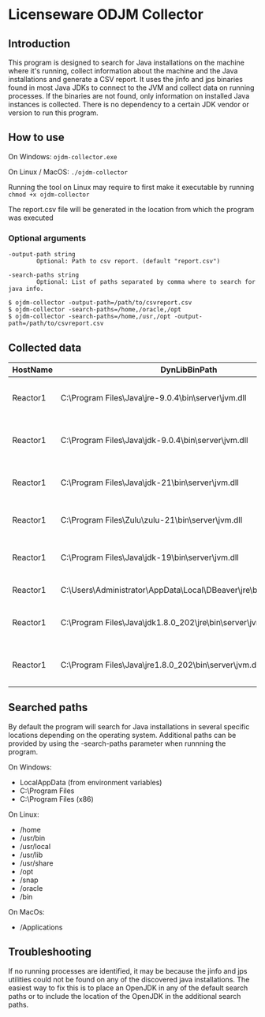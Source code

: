 # Licenseware ODJM Collector

## Introduction
This program is designed to search for Java installations on the machine where it's running, collect information about the machine and the Java installations and generate a CSV report. It uses the jinfo and jps binaries found in most Java JDKs to connect to the JVM and collect data on running processes. If the binaries are not found, only information on installed Java instances is collected. There is no dependency to a certain JDK vendor or version to run this program.

## How to use
On Windows:
`ojdm-collector.exe`

On Linux / MacOS:
`./ojdm-collector`

Running the tool on Linux may require to first make it executable by running 
`chmod +x ojdm-collector`

The report.csv file will be generated in the location from which the program was executed

### Optional arguments
    -output-path string
            Optional: Path to csv report. (default "report.csv")
    
    -search-paths string
            Optional: List of paths separated by comma where to search for java info.

    $ ojdm-collector -output-path=/path/to/csvreport.csv
    $ ojdm-collector -search-paths=/home,/oracle,/opt
    $ ojdm-collector -search-paths=/home,/usr,/opt -output-path=/path/to/csvreport.csv

## Collected data
| HostName | DynLibBinPath                                                       | JavaBinPath                                                   | JavaCBinPath                              | IsJDK | JavaHome                                         | JavaRuntimeName                 | JavaRuntimeVersion | JavaVendor         | JavaVersion | JavaVersionDate | JavaVMName                        | JavaVMVendor       | JavaVMVersion    | ProcessPath                                                                                                                       | ProcessRunning | CommandLine                                                                         | HostLogicalProcessors |
|----------|---------------------------------------------------------------------|---------------------------------------------------------------|-------------------------------------------|-------|--------------------------------------------------|---------------------------------|--------------------|--------------------|-------------|-----------------|-----------------------------------|--------------------|------------------|-----------------------------------------------------------------------------------------------------------------------------------|----------------|-------------------------------------------------------------------------------------|-----------------------|
| Reactor1 | C:\Program Files\Java\jre-9.0.4\bin\server\jvm.dll                  | C:\Program Files\Java\jre-9.0.4\bin\java.exe                  |                                           | false | C:/Program Files/Java/jre-9.0.4                  | Java(TM) SE Runtime Environment | 9.0.4+11           | Oracle Corporation | 9.0.4       |                 | Java HotSpot(TM) 64-Bit Server VM | Oracle Corporation | 9.0.4+11         | C:/Users/Administrator/Documents/ojdm-collector/apache-tinkerpop-gremlin-console-3.7.1-bin/apache-tinkerpop-gremlin-console-3.7.1 | true           | org.apache.tinkerpop.gremlin.console.Console -Xms32m -Xmx512m -Djline.terminal=none | 24                    |
| Reactor1 | C:\Program Files\Java\jdk-9.0.4\bin\server\jvm.dll                  | C:\Program Files\Java\jdk-9.0.4\bin\java.exe                  | C:/Program Files/Java/jdk-9.0.4/bin/javac | true  | C:/Program Files/Java/jdk-9.0.4                  | Java(TM) SE Runtime Environment | 9.0.4+11           | Oracle Corporation | 9.0.4       |                 | Java HotSpot(TM) 64-Bit Server VM | Oracle Corporation | 9.0.4+11         |                                                                                                                                   | false          |                                                                                     | 24                    |
| Reactor1 | C:\Program Files\Java\jdk-21\bin\server\jvm.dll                     | C:\Program Files\Java\jdk-21\bin\java.exe                     | C:/Program Files/Java/jdk-21/bin/javac    | true  | C:/Program Files/Java/jdk-21                     | Java(TM) SE Runtime Environment | 21.0.1+12-LTS-29   | Oracle Corporation | 21.0.1      | 2023-10-17      | Java HotSpot(TM) 64-Bit Server VM | Oracle Corporation | 21.0.1+12-LTS-29 |                                                                                                                                   | false          |                                                                                     | 24                    |
| Reactor1 | C:\Program Files\Zulu\zulu-21\bin\server\jvm.dll                    | C:\Program Files\Zulu\zulu-21\bin\java.exe                    | C:/Program Files/Zulu/zulu-21/bin/javac   | true  | C:/Program Files/Zulu/zulu-21                    | OpenJDK Runtime Environment     | 21.0.1+12-LTS      | Azul Systems, Inc. | 21.0.1      | 2023-10-17      | OpenJDK 64-Bit Server VM          | Azul Systems, Inc. | 21.0.1+12-LTS    |                                                                                                                                   | false          |                                                                                     | 24                    |
| Reactor1 | C:\Program Files\Java\jdk-19\bin\server\jvm.dll                     | C:\Program Files\Java\jdk-19\bin\java.exe                     | C:/Program Files/Java/jdk-19/bin/javac    | true  | C:/Program Files/Java/jdk-19                     | Java(TM) SE Runtime Environment | 19.0.2+7-44        | Oracle Corporation | 19.0.2      | 2023-01-17      | Java HotSpot(TM) 64-Bit Server VM | Oracle Corporation | 19.0.2+7-44      |                                                                                                                                   | false          |                                                                                     | 24                    |
| Reactor1 | C:\Users\Administrator\AppData\Local\DBeaver\jre\bin\server\jvm.dll | C:\Users\Administrator\AppData\Local\DBeaver\jre\bin\java.exe |                                           | false | C:/Users/Administrator/AppData/Local/DBeaver/jre | OpenJDK Runtime Environment     | 17.0.6+10          | Eclipse Adoptium   | 17.0.6      | 2023-01-17      | OpenJDK 64-Bit Server VM          | Eclipse Adoptium   | 17.0.6+10        |                                                                                                                                   | false          |                                                                                     | 24                    |
| Reactor1 | C:\Program Files\Java\jdk1.8.0_202\jre\bin\server\jvm.dll           | C:\Program Files\Java\jdk1.8.0_202\jre\bin\java.exe           |                                           | false | C:/Program Files/Java/jdk1.8.0_202/jre           | Java(TM) SE Runtime Environment | 1.8.0_202-b08      | Oracle Corporation | 1.8.0_202   |                 | Java HotSpot(TM) 64-Bit Server VM | Oracle Corporation | 25.202-b08       |                                                                                                                                   | false          |                                                                                     | 24                    |
| Reactor1 | C:\Program Files\Java\jre1.8.0_202\bin\server\jvm.dll               | C:\Program Files\Java\jre1.8.0_202\bin\java.exe               |                                           | false | C:/Program Files/Java/jre1.8.0_202               | Java(TM) SE Runtime Environment | 1.8.0_202-b08      | Oracle Corporation | 1.8.0_202   |                 | Java HotSpot(TM) 64-Bit Server VM | Oracle Corporation | 25.202-b08       |                                                                                                                                   | false          |                                                                                     | 24                    |

## Searched paths
By default the program will search for Java installations in several specific locations depending on the operating system. Additional paths can be provided by using the -search-paths parameter when runnning the program. 

On Windows: 
* LocalAppData (from environment variables)
* C:\\Program Files
* C:\\Program Files (x86)

On Linux:
* /home
* /usr/bin
* /usr/local
* /usr/lib
* /usr/share
* /opt
* /snap
* /oracle
* /bin

On MacOs:
* /Applications

## Troubleshooting
If no running processes are identified, it may be because the jinfo and jps utilities could not be found on any of the discovered java installations. The easiest way to fix this is to place an OpenJDK in any of the default search paths or to include the location of the OpenJDK in the additional search paths. 
